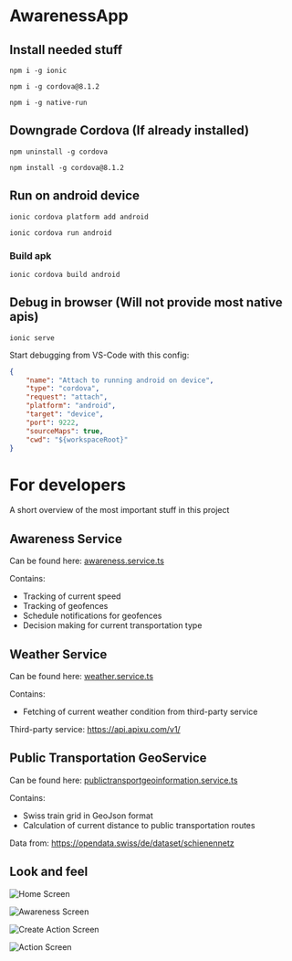 # AwarenessApp

## Install needed stuff
`npm i -g ionic`

`npm i -g cordova@8.1.2`

`npm i -g native-run`

## Downgrade Cordova (If already installed)
`npm uninstall -g cordova`

`npm install -g cordova@8.1.2`

## Run on android device
`ionic cordova platform add android`

`ionic cordova run android`

### Build apk
`ionic cordova build android`


## Debug in browser (Will not provide most native apis)
`ionic serve`

Start debugging from VS-Code with this config:
```json
{
    "name": "Attach to running android on device",
    "type": "cordova",
    "request": "attach",
    "platform": "android",
    "target": "device",
    "port": 9222,
    "sourceMaps": true,
    "cwd": "${workspaceRoot}"
}
```

# For developers
A short overview of the most important stuff in this project

## Awareness Service
Can be found here: [awareness.service.ts](./src/app/services/awareness.service.ts)

Contains: 
* Tracking of current speed
* Tracking of geofences
* Schedule notifications for geofences
* Decision making for current transportation type

## Weather Service
Can be found here: [weather.service.ts](./src/app/services/weather.service.ts)

Contains:
* Fetching of current weather condition from third-party service

Third-party service: https://api.apixu.com/v1/

## Public Transportation GeoService
Can be found here: [publictransportgeoinformation.service.ts](./src/app/services/publictransportgeoinformation.service.ts)

Contains:
* Swiss train grid in GeoJson format
* Calculation of current distance to public transportation routes

Data from: https://opendata.swiss/de/dataset/schienennetz


## Look and feel
![Home Screen](./screenshots/home.jpg)

![Awareness Screen](./screenshots/awareness.jpg)

![Create Action Screen](./screenshots/createaction.jpg)

![Action Screen](./screenshots/action.jpg)